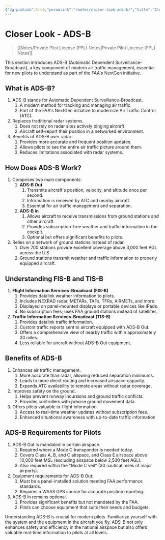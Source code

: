 ```yaml
---
{"dg-publish":true,"permalink":"/notes/closer-look-ads-b/","title":"Closer Look - ADS-B","tags":["aviation","classnotes","closer-look"]}
---
```



# Closer Look - ADS-B
> [[Notes/Private Pilot License (PPL) Notes\|Private Pilot License (PPL) Notes]]

This section introduces ADS-B (Automatic Dependent Surveillance-Broadcast), a key component of modern air traffic management, essential for new pilots to understand as part of the FAA's NextGen initiative.

## What is ADS-B?

1. ADS-B stands for Automatic Dependent Surveillance-Broadcast.
    1. A modern method for tracking and managing air traffic.
    2. Part of the FAA's NextGen initiative to modernize Air Traffic Control (ATC).
2. Replaces traditional radar systems.
    1. Does not rely on radar sites actively pinging aircraft.
    2. Aircraft self-report their position in a networked environment.
3. Benefits of ADS-B over radar:
    1. Provides more accurate and frequent position updates.
    2. Allows pilots to see the entire air traffic picture around them.
    3. Reduces limitations associated with radar systems.

## How Does ADS-B Work?

1. Comprises two main components:
    1. **ADS-B Out**
        1. Transmits aircraft's position, velocity, and altitude once per second.
        2. Information is received by ATC and nearby aircraft.
        3. Essential for air traffic management and separation.
    2. **ADS-B In**
        1. Allows aircraft to receive transmissions from ground stations and other aircraft.
        2. Provides subscription-free weather and traffic information in the cockpit.
        3. Optional but offers significant benefits to pilots.
2. Relies on a network of ground stations instead of radar.
    1. Over 700 stations provide excellent coverage above 3,000 feet AGL across the U.S.
    2. Ground stations transmit weather and traffic information to properly equipped aircraft.

## Understanding FIS-B and TIS-B

1. **Flight Information Services-Broadcast (FIS-B)**
    1. Provides datalink weather information to pilots.
    2. Includes NEXRAD radar, METARs, TAFs, TFRs, AIRMETs, and more.
    3. Displayed on panel-mounted displays or portable devices like iPads.
    4. No subscription fees; uses FAA ground stations instead of satellites.
2. **Traffic Information Services-Broadcast (TIS-B)**
    1. Provides datalink traffic information.
    2. Custom traffic reports sent to aircraft equipped with ADS-B Out.
    3. Offers a comprehensive view of nearby traffic within approximately 30 miles.
    4. Less reliable for aircraft without ADS-B Out equipment.

## Benefits of ADS-B

1. Enhances air traffic management.
    1. More accurate than radar, allowing reduced separation minimums.
    2. Leads to more direct routing and increased airspace capacity.
    3. Expands ATC availability to remote areas without radar coverage.
2. Improves safety on the ground.
    1. Helps prevent runway incursions and ground traffic conflicts.
    2. Provides controllers with precise ground movement data.
3. Offers pilots valuable in-flight information.
    1. Access to real-time weather updates without subscription fees.
    2. Enhanced situational awareness with up-to-date traffic information.

## ADS-B Requirements for Pilots

1. ADS-B Out is mandated in certain airspace.
    1. Required where a Mode C transponder is needed today.
    2. Covers Class A, B, and C airspace, and Class E airspace above 10,000 feet MSL (excluding airspace below 2,500 feet AGL).
    3. Also required within the "Mode C veil" (30 nautical miles of major airports).
2. Equipment requirements for ADS-B Out:
    1. Must be a panel-installed solution meeting FAA performance standards.
    2. Requires a WAAS GPS source for accurate position reporting.
3. ADS-B In remains optional.
    1. Provides significant benefits but not mandated by the FAA.
    2. Pilots can choose equipment that suits their needs and budgets.

Understanding ADS-B is crucial for modern pilots. Familiarize yourself with the system and the equipment in the aircraft you fly. ADS-B not only enhances safety and efficiency in the national airspace but also offers valuable real-time information to pilots at all levels.